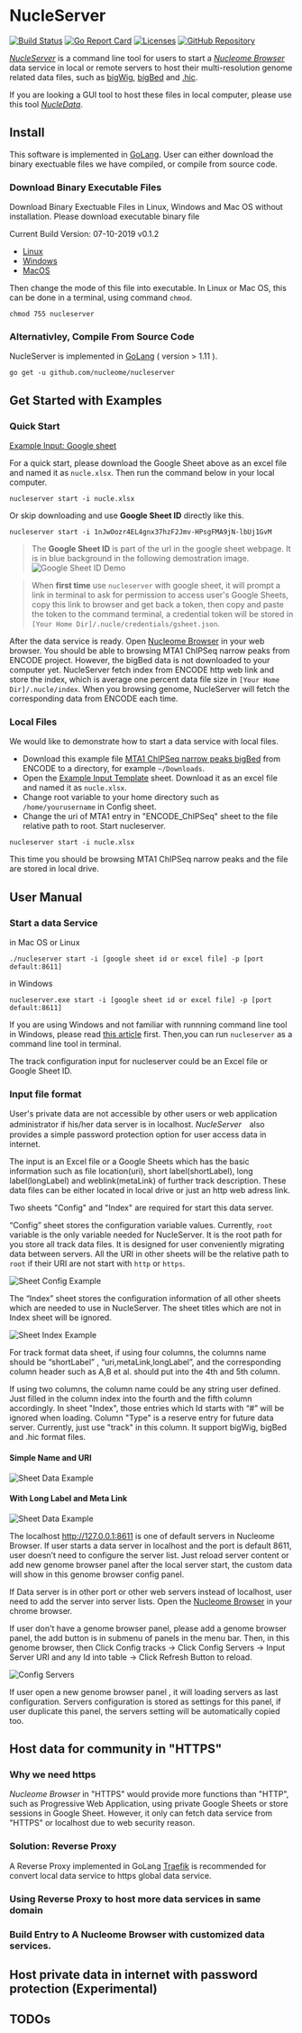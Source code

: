 # NucleServer 
[![Build Status](https://travis-ci.org/nucleome/nucleserver.svg?branch=master)](https://travis-ci.org/nucleome/nucleserver)
[![Go Report Card](https://goreportcard.com/badge/github.com/nucleome/nucleserver)](https://goreportcard.com/report/github.com/nucleome/nucleserver)
[![Licenses](https://img.shields.io/badge/license-bsd-orange.svg)](https://opensource.org/licenses/BSD-3-Clause)
[![GitHub Repository](https://img.shields.io/badge/GitHub-Repository-blue.svg)](https://github.com/nucleome/nucleserver)

[*NucleServer*](http://doc.nucleome.org/data/server) is a command line tool for users to start a [*Nucleome Browser*](https://vis.nucleome.org) data service in local or remote servers to host their multi-resolution genome related data files, such as [bigWig](https://genome.ucsc.edu/goldenpath/help/bigWig.html), [bigBed](https://genome.ucsc.edu/goldenpath/help/bigBed.html) and [.hic](https://github.com/aidenlab/Juicebox/blob/master/HiC_format_v8.docx). 

If you are looking a GUI tool to host these files in local computer, please use this tool [*NucleData*](https://github.com/nucleome/nucledata). 


## Install

This software is implemented in [GoLang](https://golang.org/).
User can either download the binary exectuable files we have compiled, or compile from source code.

### Download Binary Executable Files
 
Download Binary Exectuable Files in Linux, Windows and Mac OS without installation.
Please download executable binary file

Current Build Version: 07-10-2019  v0.1.2

- [Linux](https://vis.nucleome.org/static/nucleserver/current/linux/nucleserver)
- [Windows](https://vis.nucleome.org/static/nucleserver/current/win64/nucleserver.exe)
- [MacOS](https://vis.nucleome.org/static/nucleserver/current/mac/nucleserver)

Then change the mode of this file into executable. In Linux or Mac OS, this can be done in a terminal, using command `chmod`.

```shell
chmod 755 nucleserver
```

### Alternativley, Compile From Source Code
NucleServer is implemented in [GoLang](https://golang.org) ( version > 1.11 ).  
```
go get -u github.com/nucleome/nucleserver
```

## Get Started with Examples

### Quick Start

[Example Input: Google sheet](https://docs.google.com/spreadsheets/d/1nJwOozr4EL4gnx37hzF2Jmv-HPsgFMA9jN-lbUj1GvM/edit#gid=1744383077)

For a quick start, please download the Google Sheet above as an excel file and named it as `nucle.xlsx`.
Then run the command below in your local computer.

`nucleserver start -i nucle.xlsx`

Or skip downloading and use **Google Sheet ID** directly like this.

`nucleserver start -i 1nJwOozr4EL4gnx37hzF2Jmv-HPsgFMA9jN-lbUj1GvM`

> The **Google Sheet ID** is part of the url in the google sheet webpage. It is in blue background in the following demostration image.
> ![Google Sheet ID Demo](https://nucleome.github.io/image/google_sheet_id_demo.png)

> When **first time** use `nucleserver` with google sheet, it will prompt a link in terminal to ask for permission to access user's Google Sheets, copy this link to browser and get back a token, then copy and paste the token to the command terminal, a credential token will be stored in `[Your Home Dir]/.nucle/credentials/gsheet.json`. 

After the data service is ready. Open [Nucleome Browser](https://vis.nucleome.org) in your web browser. You should be able to browsing MTA1 ChIPSeq narrow peaks from ENCODE project. However, the bigBed data is not downloaded to your computer yet. NucleServer fetch index from ENCODE http web link and store the index, which is average one percent data file size in `[Your Home Dir]/.nucle/index`. When you browsing genome, NucleServer will fetch the corresponding data from ENCODE each time. 

### Local Files

We would like to demonstrate how to start a data service with local files.

- Download this example file [MTA1 ChIPSeq narrow peaks bigBed](https://www.encodeproject.org/files/ENCFF845IDA/@@download/ENCFF845IDA.bigBed) from ENCODE to a directory, for example `~/Downloads`.
- Open the [Example Input Template](https://docs.google.com/spreadsheets/d/1gdK9L2DuJ7hln1ouLy8pQcvX6Fbrm6EUv28Al7ivmKw/edit?usp=sharing) sheet. Download it 
as an excel file and named it as `nucle.xlsx`.
- Change root variable to your home directory such as `/home/yourusername` in Config sheet.
- Change the uri of MTA1 entry in "ENCODE_ChIPSeq" sheet to the file relative path to root.
Start nucleserver.

`nucleserver start -i nucle.xlsx`

This time you should be browsing MTA1 ChIPSeq narrow peaks and the file are stored in local drive.



## User Manual 

###  Start a data Service

in Mac OS or Linux
```shell
./nucleserver start -i [google sheet id or excel file] -p [port default:8611]
```
in Windows 
```shell
nucleserver.exe start -i [google sheet id or excel file] -p [port default:8611]
```

If you are using Windows and not familiar with runnning command line tool in Windows, please read [this article](https://www.computerhope.com/issues/chusedos.htm) first. Then,you can run `nucleserver` as a command line tool in terminal.

The track configuration input for nucleserver could be an Excel file or Google Sheet ID.

### Input file format

User's private data are not accessible by other users or web application administrator if his/her data server is in localhost. *NucleServer*　also provides a simple password protection option for user access data in internet.

The input is an Excel file or a Google Sheets which has the basic information such as file location(uri), short label(shortLabel), long label(longLabel) and weblink(metaLink) of further track description. These data files can be either located in local drive or just an http web adress link.

Two sheets "Config" and "Index" are required for start this data server.  

“Config” sheet stores the configuration variable values. Currently, `root` variable is the only variable needed for NucleServer. It is the root path for you store all track data files. It is designed for user conveniently migrating data between servers. All the URI in other sheets will be the relative path to `root` if their URI are not start with `http` or `https`.

![Sheet Config Example](https://nucleome.github.io/image/sheetConfig.png)

The “Index” sheet stores the configuration information of all other sheets which are needed to use in NucleServer. The sheet titles which are not in Index sheet will be ignored.

![Sheet Index Example](https://nucleome.github.io/image/sheetIndex.png)

For track format data sheet, if using four columns, the columns name should be “shortLabel” , “uri,metaLink,longLabel”, and the corresponding column header such as A,B et al. should put into the 4th and 5th column.

If using two columns, the column name could be any string user defined. Just filled in the column index into the fourth and the fifth column accordingly. In sheet "Index", those entries which Id starts with “#” will be ignored when loading.
Column "Type" is a reserve entry for future data server. Currently, just use "track" in this column. It support bigWig, bigBed and .hic format files.
#### Simple Name and URI
![Sheet Data Example](https://nucleome.github.io/image/sheetSimpleData.png)

#### With Long Label and Meta Link
![Sheet Data Example](https://nucleome.github.io/image/sheetData4.png)


The localhost http://127.0.0.1:8611 is one of default servers in Nucleome Browser. If user starts a data server in localhost and the port is default 8611, user doesn’t need to configure the server list. Just reload server content or add new genome browser panel after the local server start, the custom data will show in this genome browser config panel.

If Data server is in other port or other web servers instead of localhost, user need to add the server into server lists. Open the [Nucleome Browser](https://vis.nucleome.org) in your chrome browser. 

If user don't have a genome browser panel, please add a genome browser panel, the add button is in submenu of panels in the menu bar. Then, in this genome browser, then Click Config tracks → Click Config Servers → Input Server URI and any Id into table → Click Refresh Button to reload.


![Config Servers](https://nucleome.github.io/image/configServers.png)

If user open a new genome browser panel , it will loading servers as last configuration. Servers configuration is stored as settings for this panel, if user duplicate this panel, the servers setting will be automatically copied too.


## Host data for community in "HTTPS"

### Why we need https
*Nucleome Browser* in "HTTPS" would provide more functions than "HTTP", such as Progressive Web Application, using private Google Sheets or store sessions in Google Sheet. However, it only can fetch data service from "HTTPS" or localhost due to web security reason.

### Solution: Reverse Proxy
A Reverse Proxy implemented in GoLang [Traefik](https://traefik.io/) is recommended for convert local data service to https global data service. 


### Using Reverse Proxy to host more data services in same domain

### Build Entry to A Nucleome Browser with customized data services. 


## Host private data in internet with password protection (Experimental)


## TODOs


